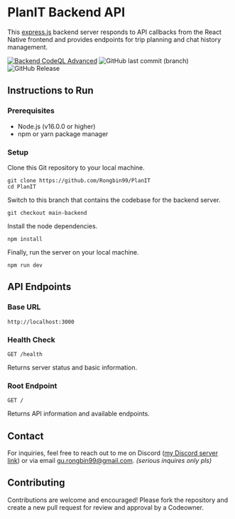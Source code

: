 # PlanIT Backend API

This [express.js](https://expressjs.com/) backend server responds to API callbacks from the React Native frontend and provides endpoints for trip planning and chat history management.

[![Backend CodeQL Advanced](https://github.com/Rongbin99/PlanIT/actions/workflows/codeql.yml/badge.svg?branch=main-backend)](https://github.com/Rongbin99/PlanIT/actions/workflows/codeql.yml)
![GitHub last commit (branch)](https://img.shields.io/github/last-commit/Rongbin99/PlanIT/main-backend)
![GitHub Release](https://img.shields.io/github/v/release/Rongbin99/PlanIT?style=flat)


## Instructions to Run

### Prerequisites

- Node.js (v16.0.0 or higher)
- npm or yarn package manager

### Setup

Clone this Git repository to your local machine.

```
git clone https://github.com/Rongbin99/PlanIT
cd PlanIT
```

Switch to this branch that contains the codebase for the backend server.

```
git checkout main-backend
```

Install the node dependencies.

```
npm install
```

Finally, run the server on your local machine.

```
npm run dev
```

## API Endpoints

### Base URL

```
http://localhost:3000
```

### Health Check

```http
GET /health
```

Returns server status and basic information.

### Root Endpoint

```http
GET /
```

Returns API information and available endpoints.

## Contact

For inquiries, feel free to reach out to me on Discord ([my Discord server link](discord.gg/3ExWbX2AXf)) or via email gu.rongbin99@gmail.com. *(serious inquires only pls)*

## Contributing

Contributions are welcome and encouraged! Please fork the repository and create a new pull request for review and approval by a Codeowner.
